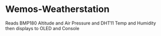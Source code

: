 # Wemos-Weatherstation
Reads BMP180 Altitude and Air Pressure and DHT11 Temp and Humidity then displays to OLED and Console
